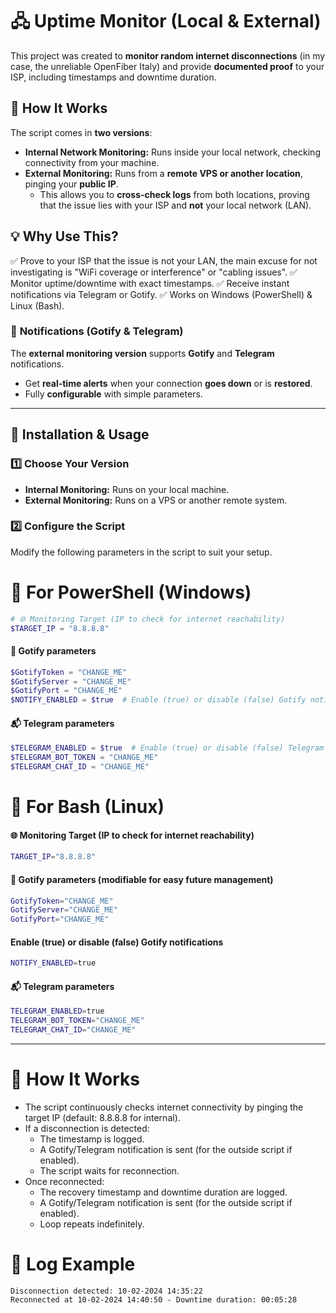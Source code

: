 # 🖧 Uptime Monitor (Local & External)

This project was created to **monitor random internet disconnections** (in my case, the unreliable OpenFiber Italy) and provide **documented proof** to your ISP, including timestamps and downtime duration.

## 🔹 How It Works
The script comes in **two versions**:
- **Internal Network Monitoring:** Runs inside your local network, checking connectivity from your machine.
- **External Monitoring:** Runs from a **remote VPS or another location**, pinging your **public IP**.  
  - This allows you to **cross-check logs** from both locations, proving that the issue lies with your ISP and **not** your local network (LAN).

## 💡 Why Use This?

✅ Prove to your ISP that the issue is not your LAN, the main excuse for not investigating is "WiFi coverage or interference" or "cabling issues".
✅ Monitor uptime/downtime with exact timestamps.
✅ Receive instant notifications via Telegram or Gotify.
✅ Works on Windows (PowerShell) & Linux (Bash).

### 📢 **Notifications (Gotify & Telegram)**
The **external monitoring version** supports **Gotify** and **Telegram** notifications.  
- Get **real-time alerts** when your connection **goes down** or is **restored**.
- Fully **configurable** with simple parameters.

---

## 🚀 **Installation & Usage**
### **1️⃣ Choose Your Version**
- **Internal Monitoring:** Runs on your local machine.
- **External Monitoring:** Runs on a VPS or another remote system.

### **2️⃣ Configure the Script**
Modify the following parameters in the script to suit your setup.

# 🔹 **For PowerShell (Windows)**
```powershell
# 🌐 Monitoring Target (IP to check for internet reachability)
$TARGET_IP = "8.8.8.8"
```

#### 📢 Gotify parameters
```powershell
$GotifyToken = "CHANGE_ME"
$GotifyServer = "CHANGE_ME"
$GotifyPort = "CHANGE_ME"
$NOTIFY_ENABLED = $true  # Enable (true) or disable (false) Gotify notifications
```

#### 📬 Telegram parameters
```powershell
$TELEGRAM_ENABLED = $true  # Enable (true) or disable (false) Telegram notifications
$TELEGRAM_BOT_TOKEN = "CHANGE_ME"
$TELEGRAM_CHAT_ID = "CHANGE_ME"
```

# 🔹 **For Bash (Linux)**

#### 🌐 Monitoring Target (IP to check for internet reachability)
```bash
TARGET_IP="8.8.8.8"
```

#### 📢 Gotify parameters (modifiable for easy future management)
```bash
GotifyToken="CHANGE_ME"
GotifyServer="CHANGE_ME"
GotifyPort="CHANGE_ME"
```

#### Enable (true) or disable (false) Gotify notifications
```bash
NOTIFY_ENABLED=true
```

#### 📬 Telegram parameters
```bash
TELEGRAM_ENABLED=true
TELEGRAM_BOT_TOKEN="CHANGE_ME"
TELEGRAM_CHAT_ID="CHANGE_ME"
```
---

# 📜 How It Works

- The script continuously checks internet connectivity by pinging the target IP (default: 8.8.8.8 for internal).
- If a disconnection is detected:
  - The timestamp is logged.
  - A Gotify/Telegram notification is sent (for the outside script if enabled).
  - The script waits for reconnection.
- Once reconnected:
  - The recovery timestamp and downtime duration are logged.
  - A Gotify/Telegram notification is sent (for the outside script if enabled).
  - Loop repeats indefinitely.

# 📝 Log Example
```text
Disconnection detected: 10-02-2024 14:35:22
Reconnected at 10-02-2024 14:40:50 - Downtime duration: 00:05:28
```
